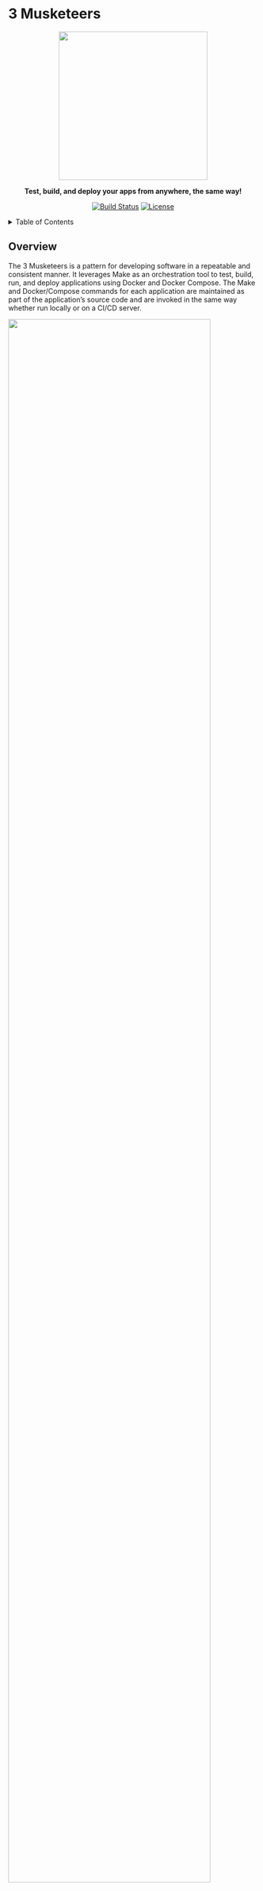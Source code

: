 
# 3 Musketeers

<div align="center">
<img src="docs/public/img/hero-v2.svg" width="300">

**Test, build, and deploy your apps from anywhere, the same way!**

[![Build Status][linkGitHubActionsProjectBadge]][linkGitHubActionsProject]
[![License][linkLicenseBadge]][linkLicense]
</div>

<details>
  <summary>Table of Contents</summary>

<!-- START doctoc generated TOC please keep comment here to allow auto update -->
<!-- DON'T EDIT THIS SECTION, INSTEAD RE-RUN doctoc TO UPDATE -->

- [Overview](#overview)
- [Why?](#why)
  - [Consistency](#consistency)
  - [Control](#control)
  - [Confidence](#confidence)
- [Demo](#demo)
- [Getting started](#getting-started)
  - [Prerequisites](#prerequisites)
  - [Steps](#steps)
- [3 Musketeers website development](#3-musketeers-website-development)
  - [Prerequisites](#prerequisites-1)
  - [Development](#development)
  - [Deployment](#deployment)
    - [Create a new site](#create-a-new-site)
    - [Deploy](#deploy)
    - [Delete](#delete)
  - [CI/CD](#cicd)
  - [Visual elements](#visual-elements)
- [Contributing](#contributing)
- [References](#references)
- [Stargazers over time](#stargazers-over-time)
- [License](#license)

<!-- END doctoc generated TOC please keep comment here to allow auto update -->

</details>

## Overview

<!-- Copy of docs/guide/index.md -->

The 3 Musketeers is a pattern for developing software in a repeatable and consistent manner. It leverages Make as an orchestration tool to test, build, run, and deploy applications using Docker and Docker Compose. The Make and Docker/Compose commands for each application are maintained as part of the application’s source code and are invoked in the same way whether run locally or on a CI/CD server.

<img src="./diagrams/overview.mmd.svg" width="90%">

## Why?

### Consistency

Run the same commands no matter where you are: Linux, MacOS, Windows, CI/CD tools that supports Docker like GitHub Actions, Travis CI, CircleCI, and GitLab CI.

### Control

Take control of languages, versions, and tools you need, and version source control your pipelines with your preferred VCS like GitHub and GitLab

### Confidence

Test your code and pipelines locally before your CI/CD tool runs it. Feel confident that if it works locally, it will work in your CI/CD server.

## Demo

<!-- Copy of docs/guide/index.md-->

<img alt="Animated demo" src="../vhs-demo/demo.gif" width="800px"/>

_The demo was generated with VHS using the 3 Musketeers ([source](demo))._

## Getting started

<!-- Copy of docs/guide/getting-started.md -->

Let's print out `Hello, World!` in the terminal using the 3 Musketeers. The command `make echo` will be calling Docker to run the command `echo 'Hello, World!'` inside a container.

<img src="./diagrams/getting-started.mmd.svg" width="90%">

### Prerequisites

- [Docker](https://www.docker.com/)
- [Compose](https://docs.docker.com/compose/)
- [Make](https://www.gnu.org/software/make/)

### Hello, World!

Create the following 2 files:

```yaml
# docker-compose.yml
services:
  alpine:
    image: alpine
```

```makefile
# Makefile
echo:
	docker compose run --rm alpine echo 'Hello, World!'
```

Then simply run:

```bash
make echo
```

<br>

For more information, visit [3 Musketeers website][link3Musketeers].

## 3 Musketeers website development

This repository is the [3 Musketeers website][link3Musketeers] built with [VitePress][linkVitePress]. This section explains how to develop, test, and deploy using the 3 Musketeers.

### Prerequisites

- [Docker](https://www.docker.com/)
- [Compose](https://docs.docker.com/compose/)
- [Make](https://www.gnu.org/software/make/)
- [Cloudflare Pages][linkCloudflarePages] account

### Development

```bash
# Create a .env file
make envfile ENVFILE=env.example
# Install dependencies
make deps

# Start vitepress server for local development
make dev
# Wait till the message 'vite v2.5.3 dev server running at' appears
# Access the website in your browser at http://localhost:8080/
# \<ctrl-c\> to stop

# Build static site
make build

# Serve static site for local development
make serveDev
# Access the website in your browser at http://localhost:8080/
# \<ctrl-c\> to stop

# Serve static website (headless)
make serve

# Test static website
make test

# Prune
make prune

# Contributing? Make sure the following command runs successfully
make all
```

### Deployment

The 3 Musketeers website is deployed to [Cloudflare Pages][linkCloudflarePages]. This section shows how to create, deploy, and delete a Pages project using [Wrangler CLI][linkCloudflareWranglerCLI]. This is handy for previewing new changes.

Given build, test and deployment are going to be done with GitHub Actions, this section follows the [Direct Upload][linkCloudflareDirectUpload] and [Run Wrangler in CI/CD][linkCloudflareWranglerCICD] directives.

Lastly, this section assumes the application was built and tested (see previous section `Development`).

#### 0. Cloudflare account ID and API token

To interact with Cloudflare Pages with Wrangler CLI, Cloudflare account ID and API token are required.

1. Account ID: [Find account and zone IDs][linkCloudflareFindAccountAndZoneIDs]
1. API token
	1. [Create API token][linkCloudflareCreateAPIToken]
	1. Use `Edit Cloudflare Workers` template
	1. Permissions:
		- Account - Cloudflare Pages - Edit
	1. Set a TIL
1. Set the values in the `.env` file (based of `env.template`)
1. Do not forget to delete the API token once it is not longer used

#### 1. Envfile

The following sections use the values from the file `.env`. Create file `.env` (based on `env.template`) with the correct values.

Example:

```bash
# .env
ENV_CLOUDFLARE_BRANCH_NAME=main
ENV_CLOUDFLARE_PROJECT_NAME=3musketeers-test
ENV_SECRET_CLOUDFLARE_ACCOUNT_ID=id-from-previous-section
ENV_SECRET_CLOUDFLARE_API_TOKEN=token-from-previous-section
```

Verify:

```bash
make shell
env | grep ENV_

# List current projects
npx wrangler pages project list

# If `ENV_CLOUDFLARE_PROJECT_NAME` is part of the list, skip section `2. Create`
# or update file `.env` with a new project name

exit
```

#### 2. Create

This section creates a new Pages project.

```bash
# All the following commands will be run inside a container
make shell

# Create a new project
npx wrangler pages project create "${ENV_CLOUDFLARE_PROJECT_NAME}" --production-branch="${ENV_CLOUDFLARE_BRANCH_NAME}"
#✨ Successfully created the '3musketeers-test' project. It will be available at https://3musketeers-test.pages.dev/ once you create your first deployment.
#To deploy a folder of assets, run 'wrangler pages deploy [directory]'.

# The new project should be listed and take note of the project domain
npx wrangler pages project list

# Project is empty which should not be hosted! (My project domain for this example is 3musketeers-test.pages.dev)
curl -I https://3musketeers-test.pages.dev
#HTTP/2 522
#...

# Exit the container
exit
```

#### 3. Deploy

This section deploys the website to an existing Cloudflare Pages project.

```bash
# All the following commands will be run inside a container
make shell

# Deploy!
npx wrangler pages deploy docs/.vitepress/dist \
	--project-name="${ENV_CLOUDFLARE_PROJECT_NAME}" \
	--branch="${ENV_CLOUDFLARE_BRANCH_NAME}" \
	--commit-message="Deploy!"
#✨ Success! Uploaded 81 files (4.28 sec)
#✨ Deployment complete! Take a peek over at https://some-id.3musketeers-test.pages.dev

# Project is no longer empty!
curl -I https://3musketeers-test.pages.dev
#HTTP/2 200
#...

# Exit the container
exit
```

As a side note, `make deploy` can be used instead.

#### 4. Delete

This section shows how to delete a Cloudflare Pages project.

```bash
# All the following commands will be run inside a container
make shell

# Delete the Pages project
npx wrangler pages project delete "${ENV_CLOUDFLARE_PROJECT_NAME}"
#? Are you sure you want to delete "3musketeers-test"? This action cannot be undone. › y
#Deleting 3musketeers-test
#Successfully deleted 3musketeers-test

# Check the site is not there
curl -I https://3musketeers-test.pages.dev
#HTTP/2 530
#...

# Exit the container
exit
```

### CI/CD

[GitHub Actions][linkGitHubActions] is used to test PRs and deploy changes made to `main` branch to Cloudflare Pages.

- A dedicated Cloudflare API token has been created for Github Actions
- Environment variables required for deploying to Cloudflare Pages are set as [secrets in GitHub Actions][linkGitHubActionsSecrets]
- The GitHub Actions workflows follow the 3 Musketeers pattern so it is a good real life example

### Visual elements

- 3 Musketeers logo
    - Created by me with [Procreate][linkProcreate] and [Vectornator][linkVectornator]
        - Neat tools used are [offset path][linkVectornatorOffsetPath] and [mask objects][linkVectornatorMaskObjects]
    - 2048px by 2048px SVG image
    - Images are in folder `docs/public/img`
- Favicon
    - Source image is an exported png format of the logo
    - Use the website [favicon.io][linkFaviconio]
    - The generated content is in `docs/public/favicon_io`
    - File docs/public/favicon.io is a copy of the file in `docs/public/favicon_io`
        - By default, browsers searches for /favicon.io
    - HTML `link` tags have been set in file `/docs/.vitepress/config.js`
- Social media preview
    - This is for displaying preview of the website on Twitter, Facebook, GitHub, etc
    - Created a new vector image 1280x640px with the scale down logo at the center
        - The size is suggested by GitHub in General settings
    - According to [artegence article][linkArtegenceArticle], the ideal image that works on different social platforms
        - Is 1200x630px
        - Has the logo (630x630) centered
        - Use png format (very high quality and transparency)
        - Use jpg format (high quality and very good size compression)
    - HTML `meta` tags have been set in file `/docs/.vitepress/config.js`
    - The social image is also set in the general settings of the repository
- Diagrams
    - [Mermaid][linkMermaid] is used to generate diagrams
    - All diagrams are in the directory [diagrams](diagrams)

## Contributing

[CONTRIBUTING.md](CONTRIBUTING.md)

Thanks goes to [contributors][linkContributors].

## References

- [Docker][linkDocker]
- [Compose][linkCompose]
- [Make][linkMake]
- [VitePress][linkVitePress]
- [Cloudflare Pages][linkCloudflarePages]
- [GitHub Actions][linkGitHubActions]
- [Vectornator][linkVectornator]
- [Procreate][linkProcreate]
- [favicon.io][linkFaviconio]
- [Mermaid][linkMermaid]
- [Preparing a perfect image for the og:image tag][linkArtegenceArticle]

## Stargazers over time

[![Stargazers over time][linkProjectStargazersSVG]][linkProjectStargazers]

## License

[MIT][linkLicense]


[link3Musketeers]: https://3musketeers.pages.dev
[linkContributing]: ./docs/guide/contributing.md
[linkContributors]: CONTRIBUTORS
[linkLicenseBadge]: https://img.shields.io/badge/License-MIT-green.svg?style=for-the-badge
[linkLicense]: LICENSE
[linkPatternOverview]: ./docs/guide/assets/diagrams-overview.svg

[linkDocker]: https://www.docker.com
[linkCompose]: https://docs.docker.com/compose
[linkMake]: https://www.gnu.org/software/make

[linkGitHubActionsProject]: https://github.com/flemay/3musketeers/actions
[linkGitHubActionsProjectBadge]: https://img.shields.io/github/actions/workflow/status/flemay/3musketeers/deploy.yml?style=for-the-badge&logo=github
[linkGitHubActions]: https://github.com/features/actions
[linkGitHubActionsSecrets]: https://docs.github.com/en/actions/security-guides/encrypted-secrets

[linkCloudflarePages]: https://pages.cloudflare.com/
[linkCloudflareDirectUpload]: https://developers.cloudflare.com/pages/get-started/direct-upload/
[linkCloudflareWranglerCICD]: https://developers.cloudflare.com/workers/wrangler/ci-cd/
[linkCloudflareFindAccountAndZoneIDs]: https://developers.cloudflare.com/fundamentals/setup/find-account-and-zone-ids/
[linkCloudflareCreateAPIToken]: https://dash.cloudflare.com/profile/api-tokens
[linkCloudflareWranglerCLI]: https://developers.cloudflare.com/workers/wrangler/

[linkProjectStargazersSVG]: https://starchart.cc/flemay/3musketeers.svg
[linkProjectStargazers]: https://starchart.cc/flemay/3musketeers

[linkVitePress]: https://vitepress.vuejs.org/
[linkFaviconio]: https://favicon.io
[linkMermaid]: https://mermaid.js.org/
[linkArtegenceArticle]: https://artegence.com/blog/social-media-tags-guide-part-2-preparing-a-perfect-image-for-the-ogimage-tag/
[linkProcreate]: https://procreate.art/

[linkVectornator]: https://www.vectornator.io
[linkVectornatorOffsetPath]: https://www.vectornator.io/learn/paths#how-to-create-an-offset-path
[linkVectornatorMaskObjects]: https://www.vectornator.io/learn/options#how-to-mask-objects

